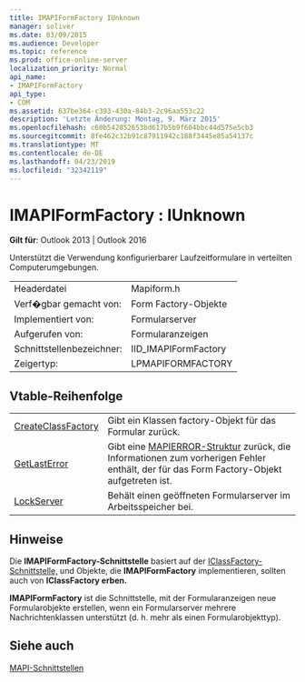```yaml
---
title: IMAPIFormFactory IUnknown
manager: soliver
ms.date: 03/09/2015
ms.audience: Developer
ms.topic: reference
ms.prod: office-online-server
localization_priority: Normal
api_name:
- IMAPIFormFactory
api_type:
- COM
ms.assetid: 637be364-c393-430a-84b3-2c96aa553c22
description: 'Letzte Änderung: Montag, 9. März 2015'
ms.openlocfilehash: c60b542852653bd617b5b9f604bbc44d575e5cb3
ms.sourcegitcommit: 8fe462c32b91c87911942c188f3445e85a54137c
ms.translationtype: MT
ms.contentlocale: de-DE
ms.lasthandoff: 04/23/2019
ms.locfileid: "32342119"
---
```

# <a name="imapiformfactory--iunknown"></a>IMAPIFormFactory : IUnknown

  
  
**Gilt für**: Outlook 2013 | Outlook 2016 
  
Unterstützt die Verwendung konfigurierbarer Laufzeitformulare in verteilten Computerumgebungen. 
  
|||
|:-----|:-----|
|Headerdatei  <br/> |Mapiform.h  <br/> |
|Verf�gbar gemacht von:  <br/> |Form Factory-Objekte  <br/> |
|Implementiert von:  <br/> |Formularserver  <br/> |
|Aufgerufen von:  <br/> |Formularanzeigen  <br/> |
|Schnittstellenbezeichner:  <br/> |IID_IMAPIFormFactory  <br/> |
|Zeigertyp:  <br/> |LPMAPIFORMFACTORY  <br/> |
   
## <a name="vtable-order"></a>Vtable-Reihenfolge

|||
|:-----|:-----|
|[CreateClassFactory](imapiformfactory-createclassfactory.md) <br/> |Gibt ein Klassen factory-Objekt für das Formular zurück.  <br/> |
|[GetLastError](imapiformfactory-getlasterror.md) <br/> |Gibt eine [MAPIERROR-Struktur](mapierror.md) zurück, die Informationen zum vorherigen Fehler enthält, der für das Form Factory-Objekt aufgetreten ist.  <br/> |
|[LockServer](imapiformfactory-lockserver.md) <br/> |Behält einen geöffneten Formularserver im Arbeitsspeicher bei.  <br/> |
   
## <a name="remarks"></a>Hinweise

Die **IMAPIFormFactory-Schnittstelle** basiert auf der [IClassFactory-Schnittstelle,](https://msdn.microsoft.com/library/ms694364%28VS.85%29.aspx) und Objekte, die **IMAPIFormFactory** implementieren, sollten auch von **IClassFactory erben.**
  
 **IMAPIFormFactory** ist die Schnittstelle, mit der Formularanzeigen neue Formularobjekte erstellen, wenn ein Formularserver mehrere Nachrichtenklassen unterstützt (d. h. mehr als einen Formularobjekttyp). 
  
## <a name="see-also"></a>Siehe auch



[MAPI-Schnittstellen](mapi-interfaces.md)

